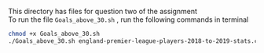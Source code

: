 This directory has files for question two of the assignment <br />
To run the file ```Goals_above_30.sh``` , run the following commands in terminal <br />
```bash
chmod +x Goals_above_30.sh
./Goals_above_30.sh england-premier-league-players-2018-to-2019-stats.csv output.csv
```
